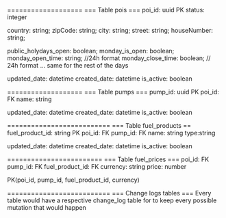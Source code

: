 ===================
=== Table pois ===
poi_id: uuid PK
status: integer

country: string;
zipCode: string;
city: string;
street: string;
houseNumber: string;

public_holydays_open: boolean;
monday_is_open: boolean;
monday_open_time: string; //24h format
monday_close_time: boolean; // 24h format
... same for the rest of the days

updated_date: datetime
created_date: datetime
is_active: boolean

===================
=== Table pumps ===
pump_id: uuid PK
poi_id: FK
name: string

updated_date: datetime
created_date: datetime
is_active: boolean

==========================
=== Table fuel_products ==
fuel_product_id: string PK
poi_id: FK
pump_id: FK
name: string
type:string

updated_date: datetime
created_date: datetime
is_active: boolean

========================
=== Table fuel_prices ===
poi_id: FK
pump_id: FK
fuel_product_id: FK
currency: string
price: number

PK(poi_id, pump_id, fuel_product_id, currency)

==========================
=== Change logs tables ===
Every table would have a respective change_log table for to keep every possible mutation that would happen
